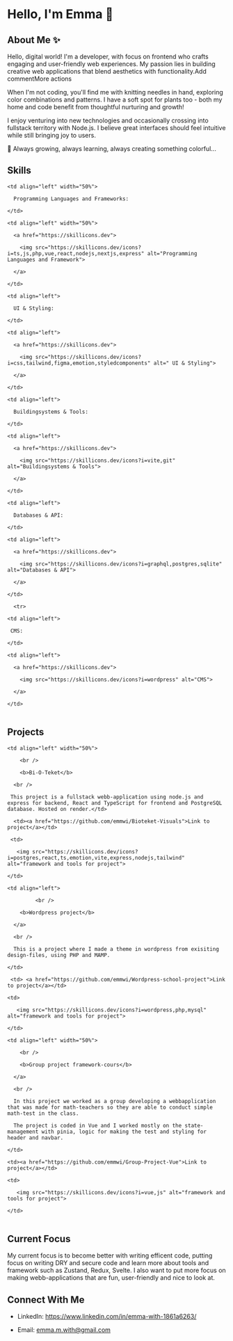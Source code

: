 # Hello, I'm Emma 👋


## About Me ✨

Hello, digital world! I'm a developer, with focus on frontend who crafts engaging and user-friendly web experiences. My passion lies in building creative web applications that blend aesthetics with functionality.Add commentMore actions



When I'm not coding, you'll find me with knitting needles in hand, exploring color combinations and patterns. I have a soft spot for plants too - both my home and code benefit from thoughtful nurturing and growth!



I enjoy venturing into new technologies and occasionally crossing into fullstack territory with Node.js. I believe great interfaces should feel intuitive while still bringing joy to users.



🌱 Always growing, always learning, always creating something colorful...



## Skills

<table>

  <tr>

    <td align="left" width="50%">

      Programming Languages and Frameworks:

    </td>

    <td align="left" width="50%">

      <a href="https://skillicons.dev">

        <img src="https://skillicons.dev/icons?i=ts,js,php,vue,react,nodejs,nextjs,express" alt="Programming Languages and Framework">

      </a>

    </td>

  </tr>

  <tr>

    <td align="left">

      UI & Styling:

    </td>

    <td align="left">

      <a href="https://skillicons.dev">

        <img src="https://skillicons.dev/icons?i=css,tailwind,figma,emotion,styledcomponents" alt=" UI & Styling">

      </a>

    </td>

  </tr>

  <tr>

    <td align="left">

      Buildingsystems & Tools:

    </td>

    <td align="left">

      <a href="https://skillicons.dev">

        <img src="https://skillicons.dev/icons?i=vite,git" alt="Buildingsystems & Tools">

      </a>

    </td>

  </tr>

  <tr>

    <td align="left">

      Databases & API:

    </td>

    <td align="left">

      <a href="https://skillicons.dev">

        <img src="https://skillicons.dev/icons?i=graphql,postgres,sqlite" alt="Databases & API">

      </a>

    </td>

  </tr>

  <tr>

      <tr>

    <td align="left">

     CMS:

    </td>

    <td align="left">

      <a href="https://skillicons.dev">

        <img src="https://skillicons.dev/icons?i=wordpress" alt="CMS">

      </a>

    </td>

  </tr>

</table>



## Projects

<table>

  <tr>

    <td align="left" width="50%">

        <br />

        <b>Bi-O-Teket</b>

      <br />

     This project is a fullstack webb-application using node.js and express for backend, React and TypeScript for frontend and PostgreSQL database. Hosted on render.</td>

      <td><a href="https://github.com/emmwi/Bioteket-Visuals">Link to project</a></td>

     <td>

       <img src="https://skillicons.dev/icons?i=postgres,react,ts,emotion,vite,express,nodejs,tailwind" alt="framework and tools for project">

    </td>

  </tr>

  <tr>

    <td align="left">

             <br />

        <b>Wordpress project</b>

      </a>

      <br />

      This is a project where I made a theme in wordpress from exisiting design-files, using PHP and MAMP.

    </td>

     <td> <a href="https://github.com/emmwi/Wordpress-school-project">Link to project</a></td>

    <td>

       <img src="https://skillicons.dev/icons?i=wordpress,php,mysql" alt="framework and tools for project">

    </td>

  </tr>

  <tr>

    <td align="left" width="50%">      

        <br />

        <b>Group project framework-cours</b>

      </a>

      <br />

      In this project we worked as a group developing a webbapplication that was made for math-teachers so they are able to conduct simple math-test in the class.

      The project is coded in Vue and I worked mostly on the state-management with pinia, logic for making the test and styling for header and navbar. 

    </td>

    <td><a href="https://github.com/emmwi/Group-Project-Vue">Link to project</a></td>

    <td>

       <img src="https://skillicons.dev/icons?i=vue,js" alt="framework and tools for project">

    </td>

  </tr>





</table>



## Current Focus

My current focus is to become better with writing efficent code, putting focus on writing DRY and secure code and learn more about tools and framework such as Zustand, Redux, Svelte. I also want to put more focus on making webb-applications that are fun, user-friendly and nice to look at.



## Connect With Me

- LinkedIn: https://www.linkedin.com/in/emma-with-1861a6263/

- Email: emma.m.with@gmail.com


